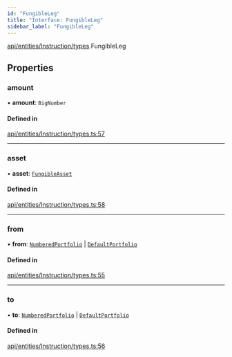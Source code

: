 ```yaml
---
id: "FungibleLeg"
title: "Interface: FungibleLeg"
sidebar_label: "FungibleLeg"
---
```


[api/entities/Instruction/types](../../../../../../modules/API/Entities/Instruction/Types/Types.md).FungibleLeg

## Properties

### amount

• **amount**: `BigNumber`

#### Defined in

[api/entities/Instruction/types.ts:57](https://github.com/PolymeshAssociation/polymesh-sdk/blob/b6f9fb883/src/api/entities/Instruction/types.ts#L57)

___

### asset

• **asset**: [`FungibleAsset`](../../../../../../classes/API/Entities/Asset/Fungible/FungibleAsset.md)

#### Defined in

[api/entities/Instruction/types.ts:58](https://github.com/PolymeshAssociation/polymesh-sdk/blob/b6f9fb883/src/api/entities/Instruction/types.ts#L58)

___

### from

• **from**: [`NumberedPortfolio`](../../../../../../classes/API/Entities/NumberedPortfolio/NumberedPortfolio.md) \| [`DefaultPortfolio`](../../../../../../classes/API/Entities/DefaultPortfolio/DefaultPortfolio.md)

#### Defined in

[api/entities/Instruction/types.ts:55](https://github.com/PolymeshAssociation/polymesh-sdk/blob/b6f9fb883/src/api/entities/Instruction/types.ts#L55)

___

### to

• **to**: [`NumberedPortfolio`](../../../../../../classes/API/Entities/NumberedPortfolio/NumberedPortfolio.md) \| [`DefaultPortfolio`](../../../../../../classes/API/Entities/DefaultPortfolio/DefaultPortfolio.md)

#### Defined in

[api/entities/Instruction/types.ts:56](https://github.com/PolymeshAssociation/polymesh-sdk/blob/b6f9fb883/src/api/entities/Instruction/types.ts#L56)
